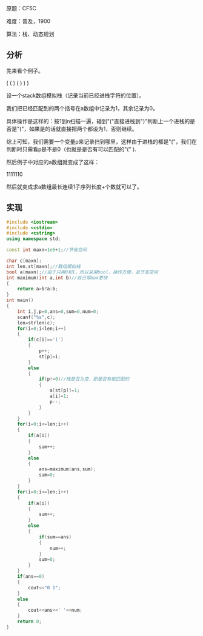 原题：CF5C

难度：普及，1900

算法：栈、动态规划

## 分析

先来看个例子。

( ( ) ( ) ) )

设一个stack数组模拟栈（记录当前已经进栈字符的位置）。

我们把已经匹配到的两个括号在a数组中记录为1，其余记录为0。

具体操作是这样的：按1到n扫描一遍，碰到"("直接进栈到")"判断上一个进栈的是否是"("，如果是的话就直接把两个都设为1，否则继续。

综上可知，我们需要一个变量p来记录扫到哪里，这样由于进栈的都是"("，我们在判断时只需看p是不是0（也就是是否有可以匹配的"(" ).

然后例子中对应的a数组就变成了这样：

1111110

然后就变成求a数组最长连续1子序列长度+个数就可以了。

## 实现

```cpp
#include <iostream>
#include <cstdio>
#include <cstring>
using namespace std;

const int maxn=1e6+1;//节省空间

char c[maxn];
int len,st[maxn];//数组模拟栈
bool a[maxn];//由于只用0和1，所以采用bool，操作方便，且节省空间
int maximum(int a,int b)//自己写max更快
{
    return a>b?a:b;
}
int main()
{
    int i,j,p=0,ans=0,sum=0,num=0;
    scanf("%s",c);
    len=strlen(c);
    for(i=0;i<len;i++)
    {
        if(c[i]=='(')
        {
            p++;
            st[p]=i;
        }
        else
        {
            if(p!=0)//栈是否为空，即是否有能匹配的
            {
                a[st[p]]=1;
                a[i]=1;
                p--;
            }
        }
    }
    for(i=0;i<=len;i++)
    {
        if(a[i])
        {
            sum++;
        }
        else
        {
            ans=maximum(ans,sum);
            sum=0;
        }
    }
    for(i=0;i<=len;i++)
    {
        if(a[i])
        {
            sum++;
        }
        else
        {
            if(sum==ans)
            {
                num++;
            }
            sum=0;
        }
    }
    if(ans==0)
    {
        cout<<"0 1";
    }
    else
    {
        cout<<ans<<' '<<num;
    }
    return 0;
}
```